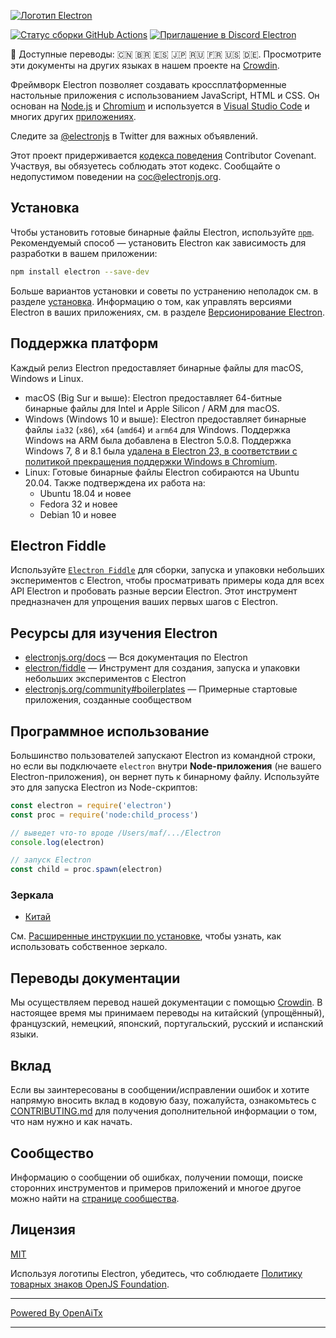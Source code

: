 [![Логотип Electron](https://electronjs.org/images/electron-logo.svg)](https://electronjs.org)

[![Статус сборки GitHub Actions](https://github.com/electron/electron/actions/workflows/build.yml/badge.svg)](https://github.com/electron/electron/actions/workflows/build.yml)
[![Приглашение в Discord Electron](https://img.shields.io/discord/745037351163527189?color=%237289DA&label=chat&logo=discord&logoColor=white)](https://discord.gg/electronjs)

:memo: Доступные переводы: 🇨🇳 🇧🇷 🇪🇸 🇯🇵 🇷🇺 🇫🇷 🇺🇸 🇩🇪.
Просмотрите эти документы на других языках в нашем проекте на [Crowdin](https://crowdin.com/project/electron).

Фреймворк Electron позволяет создавать кроссплатформенные настольные приложения с использованием JavaScript, HTML и CSS. Он основан на [Node.js](https://nodejs.org/) и [Chromium](https://www.chromium.org) и используется в [Visual Studio Code](https://github.com/Microsoft/vscode/) и многих других [приложениях](https://electronjs.org/apps).

Следите за [@electronjs](https://twitter.com/electronjs) в Twitter для важных объявлений.

Этот проект придерживается [кодекса поведения](https://github.com/electron/electron/tree/main/CODE_OF_CONDUCT.md) Contributor Covenant.
Участвуя, вы обязуетесь соблюдать этот кодекс. Сообщайте о недопустимом поведении на [coc@electronjs.org](mailto:coc@electronjs.org).

## Установка

Чтобы установить готовые бинарные файлы Electron, используйте [`npm`](https://docs.npmjs.com/).
Рекомендуемый способ — установить Electron как зависимость для разработки в вашем приложении:

```sh
npm install electron --save-dev
```

Больше вариантов установки и советы по устранению неполадок см. в разделе [установка](docs/tutorial/installation.md). Информацию о том, как управлять версиями Electron в ваших приложениях, см. в разделе [Версионирование Electron](docs/tutorial/electron-versioning.md).

## Поддержка платформ

Каждый релиз Electron предоставляет бинарные файлы для macOS, Windows и Linux.

* macOS (Big Sur и выше): Electron предоставляет 64-битные бинарные файлы для Intel и Apple Silicon / ARM для macOS.
* Windows (Windows 10 и выше): Electron предоставляет бинарные файлы `ia32` (`x86`), `x64` (`amd64`) и `arm64` для Windows. Поддержка Windows на ARM была добавлена в Electron 5.0.8. Поддержка Windows 7, 8 и 8.1 была [удалена в Electron 23, в соответствии с политикой прекращения поддержки Windows в Chromium](https://www.electronjs.org/blog/windows-7-to-8-1-deprecation-notice).
* Linux: Готовые бинарные файлы Electron собираются на Ubuntu 20.04. Также подтверждена их работа на:
  * Ubuntu 18.04 и новее
  * Fedora 32 и новее
  * Debian 10 и новее

## Electron Fiddle

Используйте [`Electron Fiddle`](https://github.com/electron/fiddle) для сборки, запуска и упаковки небольших экспериментов с Electron, чтобы просматривать примеры кода для всех API Electron и пробовать разные версии Electron. Этот инструмент предназначен для упрощения ваших первых шагов с Electron.

## Ресурсы для изучения Electron

* [electronjs.org/docs](https://electronjs.org/docs) — Вся документация по Electron
* [electron/fiddle](https://github.com/electron/fiddle) — Инструмент для создания, запуска и упаковки небольших экспериментов с Electron
* [electronjs.org/community#boilerplates](https://electronjs.org/community#boilerplates) — Примерные стартовые приложения, созданные сообществом

## Программное использование

Большинство пользователей запускают Electron из командной строки, но если вы подключаете `electron` внутри **Node-приложения** (не вашего Electron-приложения), он вернет путь к бинарному файлу. Используйте это для запуска Electron из Node-скриптов:

```javascript
const electron = require('electron')
const proc = require('node:child_process')

// выведет что-то вроде /Users/maf/.../Electron
console.log(electron)

// запуск Electron
const child = proc.spawn(electron)
```

### Зеркала

* [Китай](https://npmmirror.com/mirrors/electron/)

См. [Расширенные инструкции по установке](https://www.electronjs.org/docs/latest/tutorial/installation#mirror), чтобы узнать, как использовать собственное зеркало.

## Переводы документации

Мы осуществляем перевод нашей документации с помощью [Crowdin](https://crowdin.com/project/electron).
В настоящее время мы принимаем переводы на китайский (упрощённый), французский, немецкий, японский, португальский, русский и испанский языки.

## Вклад

Если вы заинтересованы в сообщении/исправлении ошибок и хотите напрямую вносить вклад в кодовую базу, пожалуйста, ознакомьтесь с [CONTRIBUTING.md](CONTRIBUTING.md) для получения дополнительной информации о том, что нам нужно и как начать.

## Сообщество

Информацию о сообщении об ошибках, получении помощи, поиске сторонних инструментов и примеров приложений и многое другое можно найти на [странице сообщества](https://www.electronjs.org/community).

## Лицензия

[MIT](https://github.com/electron/electron/blob/main/LICENSE)

Используя логотипы Electron, убедитесь, что соблюдаете [Политику товарных знаков OpenJS Foundation](https://trademark-policy.openjsf.org/).

---

[Powered By OpenAiTx](https://github.com/OpenAiTx/OpenAiTx)

---